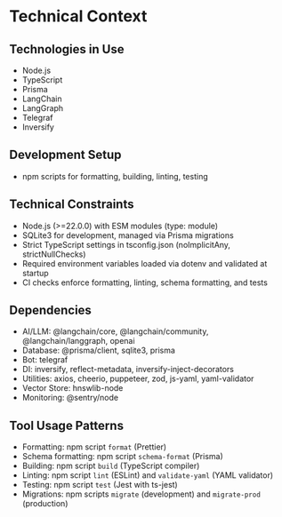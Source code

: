 # Technical Context

## Technologies in Use
- Node.js
- TypeScript
- Prisma
- LangChain
- LangGraph
- Telegraf
- Inversify

## Development Setup
- npm scripts for formatting, building, linting, testing

## Technical Constraints
- Node.js (>=22.0.0) with ESM modules (type: module)
- SQLite3 for development, managed via Prisma migrations
- Strict TypeScript settings in tsconfig.json (noImplicitAny, strictNullChecks)
- Required environment variables loaded via dotenv and validated at startup
- CI checks enforce formatting, linting, schema formatting, and tests

## Dependencies
- AI/LLM: @langchain/core, @langchain/community, @langchain/langgraph, openai
- Database: @prisma/client, sqlite3, prisma
- Bot: telegraf
- DI: inversify, reflect-metadata, inversify-inject-decorators
- Utilities: axios, cheerio, puppeteer, zod, js-yaml, yaml-validator
- Vector Store: hnswlib-node
- Monitoring: @sentry/node

## Tool Usage Patterns
- Formatting: npm script `format` (Prettier)
- Schema formatting: npm script `schema-format` (Prisma)
- Building: npm script `build` (TypeScript compiler)
- Linting: npm script `lint` (ESLint) and `validate-yaml` (YAML validator)
- Testing: npm script `test` (Jest with ts-jest)
- Migrations: npm scripts `migrate` (development) and `migrate-prod` (production) 
